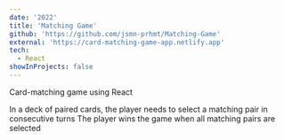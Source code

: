 ```yaml
---
date: '2022'
title: 'Matching Game'
github: 'https://github.com/jsmn-prhmt/Matching-Game'
external: 'https://card-matching-game-app.netlify.app'
tech:
  - React
showInProjects: false
---
```


Card-matching game using React

In a deck of paired cards, the player needs to select a matching pair in consecutive turns
The player wins the game when all matching pairs are selected